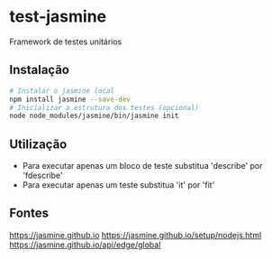# test-jasmine
Framework de testes unitários

## Instalação
```bash
# Instalar o jasmine local
npm install jasmine --save-dev
# Inicializar a estrutura dos testes (opcional)
node node_modules/jasmine/bin/jasmine init
```

## Utilização
 - Para executar apenas um bloco de teste substitua 'describe' por 'fdescribe'
 - Para executar apenas um teste substitua 'it' por 'fit'

## Fontes
https://jasmine.github.io
https://jasmine.github.io/setup/nodejs.html
https://jasmine.github.io/api/edge/global